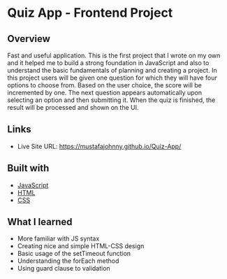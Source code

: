 # Quiz App - Frontend Project

## Overview
Fast and useful application. This is the first project that I wrote on my own and it helped me to build a strong foundation in JavaScript and also to understand the basic fundamentals of planning and creating a project. In this project users will be given one question for which they will have four options to choose from. Based on the user choice, the score will be incremented by one. The next question appears automatically upon selecting an option and then submitting it. When the quiz is finished, the result will be processed and shown on the UI.

## Links

- Live Site URL: https://mustafajohnny.github.io/Quiz-App/


## Built with

- [JavaScript](https://developer.mozilla.org/en-US/docs/Web/JavaScript)
- [HTML](https://developer.mozilla.org/en-US/docs/Web/HTML)
- [CSS](https://developer.mozilla.org/en-US/docs/Web/CSS)



## What I learned

- More familiar with JS syntax
- Creating nice and simple HTML-CSS design
- Basic usage of the setTimeout function 
- Understanding the forEach method
- Using guard clause to validation
